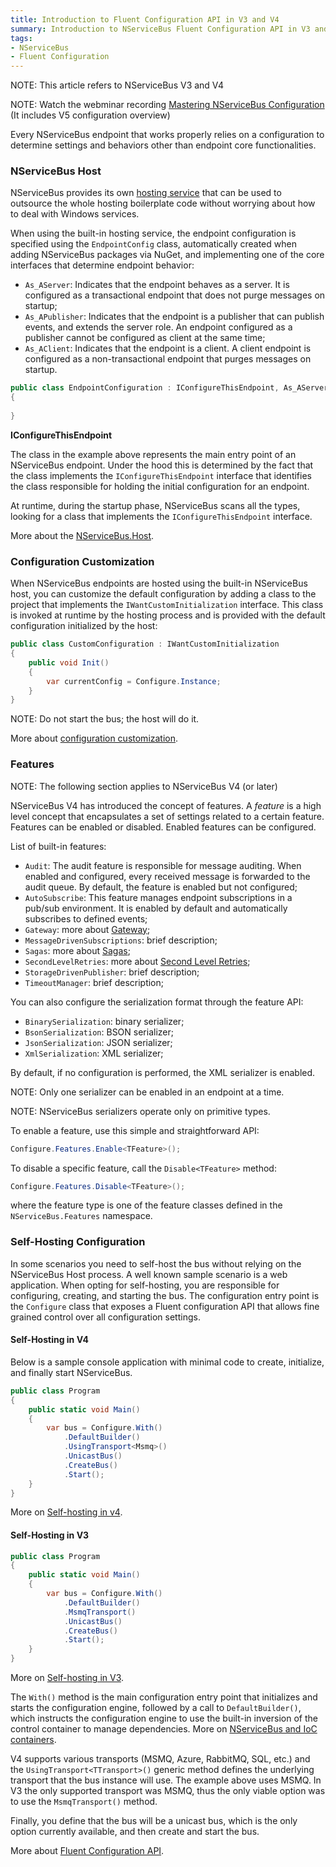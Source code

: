 ```yaml
---
title: Introduction to Fluent Configuration API in V3 and V4
summary: Introduction to NServiceBus Fluent Configuration API in V3 and V4
tags:
- NServiceBus
- Fluent Configuration
---
```


NOTE: This article refers to NServiceBus V3 and V4

NOTE: Watch the webminar recording [Mastering NServiceBus Configuration](https://particular-1.wistia.com/medias/q8tdr6mnzz) (It includes V5 configuration overview)

Every NServiceBus endpoint that works properly relies on a configuration to determine settings and behaviors other than endpoint core functionalities.

### NServiceBus Host

NServiceBus provides its own [hosting service][1] that can be used to outsource the whole hosting boilerplate code without worrying about how to deal with Windows services.

When using the built-in hosting service, the endpoint configuration is specified using the `EndpointConfig` class, automatically created when adding NServiceBus packages via NuGet, and implementing one of the core interfaces that determine endpoint behavior:

* `As_AServer`: Indicates that the endpoint behaves as a server. It is configured as a transactional endpoint that does not purge messages on startup;
* `As_APublisher`: Indicates that the endpoint is a publisher that can publish events, and extends the server role. An endpoint configured as a publisher cannot be configured as client at the same time;
* `As_AClient`: Indicates that the endpoint is a client.  A client endpoint is configured as a non-transactional endpoint that purges messages on startup.

```c#
public class EndpointConfiguration : IConfigureThisEndpoint, As_AServer
{
	
}
```

**IConfigureThisEndpoint**

The class in the example above represents the main entry point of an NServiceBus endpoint. Under the hood this is determined by the fact that the class implements the `IConfigureThisEndpoint` interface that identifies the class responsible for holding the initial configuration for an endpoint.

At runtime, during the startup phase, NServiceBus scans all the types, looking for a class that implements the `IConfigureThisEndpoint` interface.

More about the [NServiceBus.Host](the-nservicebus-host).

### Configuration Customization

When NServiceBus endpoints are hosted using the built-in NServiceBus host, you can customize the default configuration by adding a class to the project that implements the `IWantCustomInitialization` interface. This class is invoked at runtime by the hosting process and is provided with the default configuration initialized by the host:

```c#
public class CustomConfiguration : IWantCustomInitialization
{
	public void Init()
	{
		var currentConfig = Configure.Instance;
	}
}
```

NOTE: Do not start the bus; the host will do it.

More about [configuration customization](customizing-nservicebus-configuration).

### Features 

NOTE: The following section applies to NServiceBus V4 (or later)

NServiceBus V4 has introduced the concept of features. A *feature* is a high level concept that encapsulates a set of settings related to a certain feature. Features can be enabled or disabled. Enabled features can be configured.

List of built-in features:

* `Audit`: The audit feature is responsible for message auditing. When enabled and configured, every received message is forwarded to the audit queue. By default, the feature is enabled but not configured;
* `AutoSubscribe`: This feature manages endpoint subscriptions in a pub/sub environment. It is enabled by default and  automatically subscribes to defined events;
* `Gateway`: more about [Gateway](introduction-to-the-gateway);
* `MessageDrivenSubscriptions`: brief description;
* `Sagas`: more about [Sagas](sagas-in-nservicebus);
* `SecondLevelRetries`: more about [Second Level Retries](second-level-retries);
* `StorageDrivenPublisher`: brief description;
* `TimeoutManager`: brief description;

You can also configure the serialization format through the feature API:

* `BinarySerialization`: binary serializer;
* `BsonSerialization`: BSON serializer;
* `JsonSerialization`: JSON serializer;
* `XmlSerialization`: XML serializer;

By default, if no configuration is performed, the XML serializer is enabled.

NOTE: Only one serializer can be enabled in an endpoint at a time.

NOTE: NServiceBus serializers operate only on primitive types.

To enable a feature, use this simple and straightforward API:

```c#
Configure.Features.Enable<TFeature>();
```

To disable a specific feature, call the `Disable<TFeature>` method:

```c#
Configure.Features.Disable<TFeature>();
```

where the feature type is one of the feature classes defined in the `NServiceBus.Features` namespace.

### Self-Hosting Configuration

In some scenarios you need to self-host the bus without relying on the NServiceBus Host process. A well known sample scenario is a web application. When opting for self-hosting, you are responsible for configuring, creating, and starting the bus.
The configuration entry point is the `Configure` class that exposes a Fluent configuration API that allows fine grained control over all configuration settings.

#### Self-Hosting in V4

Below is a sample console application with minimal code to create, initialize, and finally start NServiceBus.

```c#
public class Program
{
    public static void Main()
    {
        var bus = Configure.With()
	        .DefaultBuilder()
	        .UsingTransport<Msmq>()
	        .UnicastBus()
	        .CreateBus()
	        .Start();
	}
}
```

More on [Self-hosting in v4](hosting-nservicebus-in-your-own-process-v4.x).

#### Self-Hosting in V3

```c#
public class Program
{
    public static void Main()
    {
        var bus = Configure.With()
	        .DefaultBuilder()
	        .MsmqTransport()
	        .UnicastBus()
	        .CreateBus()
	        .Start();
	}
}
```

More on [Self-hosting in V3](hosting-nservicebus-in-your-own-process).

The `With()` method is the main configuration entry point that initializes and starts the configuration engine, followed by a call to `DefaultBuilder()`, which instructs the configuration engine to use the built-in inversion of the control container to manage dependencies. More on [NServiceBus and IoC containers](containers).

V4 supports various transports (MSMQ, Azure, RabbitMQ, SQL, etc.) and the `UsingTransport<TTransport>()` generic method defines the underlying transport that the bus instance will use. The example above uses MSMQ. In V3 the only supported transport was MSMQ, thus the only viable option was to use the `MsmqTransport()` method.

Finally, you define that the bus will be a unicast bus, which is the only option currently available, and then create and start the bus.

More about [Fluent Configuration API](fluent-config-api-v3-v4).

[1]: http://www.nuget.org/packages/NServiceBus.Host/ "NServiceBus Host NuGet package"
